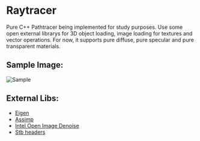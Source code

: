 # Raytracer
Pure C++ Pathtracer being implemented for study purposes. Use some open external librarys for 3D object loading, image loading for textures and vector operations.
For now, it supports pure diffuse, pure specular and pure transparent materials.

## Sample Image:
![Sample](https://user-images.githubusercontent.com/18320203/113371861-b3935f00-933d-11eb-9621-154c10142646.png)


## External Libs: 
* [Eigen](http://eigen.tuxfamily.org/index.php?title=Main_Page)
* [Assimp](https://www.assimp.org/index.php)
* [Intel Open Image Denoise](https://openimagedenoise.github.io/)
* [Stb headers](https://github.com/nothings/stb)
